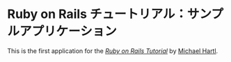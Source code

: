 # Ruby on Rails チュートリアル：サンプルアプリケーション

This is the first application for the [*Ruby on Rails Tutorial*](http://railstutorial.jp/) by [Michael Hartl](http://michaelhartl.com/).